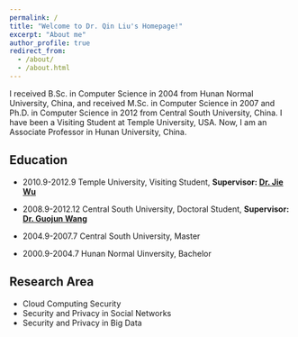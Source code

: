 ```yaml
---
permalink: /
title: "Welcome to Dr. Qin Liu's Homepage!"
excerpt: "About me"
author_profile: true
redirect_from: 
  - /about/
  - /about.html
---
```


I received B.Sc. in Computer Science in 2004 from Hunan Normal University, China, and received M.Sc. in Computer Science in 2007 and Ph.D. in Computer Science in 2012 from Central South University, China. I have been a Visiting Student at Temple University, USA. Now, I am an Associate Professor in Hunan University, China.

## **Education**

- 2010.9-2012.9  Temple University, Visiting Student, **Supervisor: [Dr. Jie Wu](https://cis.temple.edu/~jiewu/)**
- 2008.9-2012.12  Central South University, Doctoral Student, **Supervisor: [Dr. Guojun Wang](http://trust.gzhu.edu.cn/faculty/~csgjwang/)**
- 2004.9-2007.7  Central South University, Master

- 2000.9-2004.7  Hunan Normal Uinversity, Bachelor

## **Research Area**

- Cloud Computing Security
- Security and Privacy in Social Networks
- Security and Privacy in Big Data
